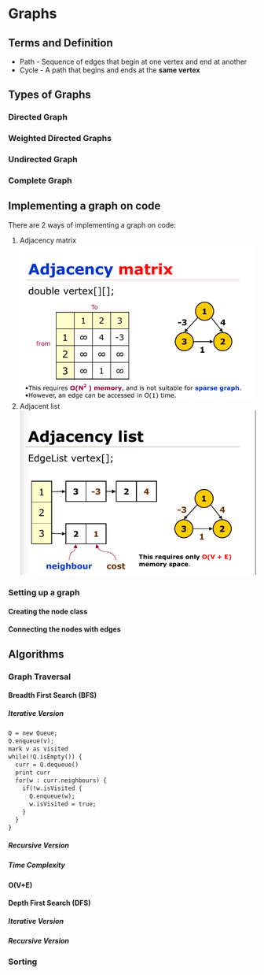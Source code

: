# Graphs

## Terms and Definition
* Path - Sequence of edges that begin at one vertex and end at another
* Cycle - A path that begins and ends at the **same vertex**

## Types of Graphs
### Directed Graph

### Weighted Directed Graphs

### Undirected Graph

### Complete Graph

## Implementing a graph on code
There are 2 ways of implementing a graph on code:
1. Adjacency matrix
![AdjMatrix](img/AdjacencyMatrix.png)
1. Adjacent list
![AdjList](img/AdjList.png)
### Setting up a graph
#### Creating the node class
#### Connecting the nodes with edges

## Algorithms

### Graph Traversal

#### Breadth First Search (BFS)
##### Iterative Version
```
Q = new Queue;
Q.enqueue(v);
mark v as visited
while(!Q.isEmpty()) {
  curr = Q.dequeue()
  print curr
  for(w : curr.neighbours) {
    if(!w.isVisited {
      Q.enqueue(w);
      w.isVisited = true;
    }
  }
}
```
##### Recursive Version

##### Time Complexity
**O(V+E)**

#### Depth First Search (DFS)
##### Iterative Version
##### Recursive Version

### Sorting